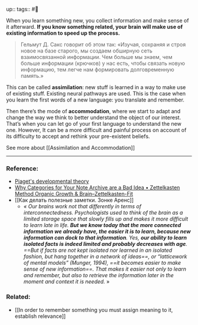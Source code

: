 up:: 
tags:: #🌳 

When you learn something new, you collect information and make sense of it afterward. **If you know something related, your brain will make use of existing information to speed up the process.**

> Гельмут Д. Сакс говорит об этом так: «Изучая, сохраняя и строя новое на базе старого, мы создаем обширную сеть взаимосвязанной информации. Чем больше мы знаем, чем больше инфор­мации (крючков) у нас есть, чтобы связать новую информацию, тем легче нам формировать долговременную память.»

This can be called **assimilation**: new stuff is learned in a way to make use of existing stuff. Existing neural pathways are used. This is the case when you learn the first words of a new language: you translate and remember.

Then there’s the mode of **accommodation**, where we start to adapt and change the way we think to better understand the object of our interest. That’s when you can let go of your first language to understand the new one. However, It can be a more difficult and painful process on account of its difficulty to accept and rethink your pre-existent beliefs. 

See more about [[Assimilation and Accommodation]]

---
### Reference:
- [Piaget's developmental theory](http://web.archive.org/web/20160306084310/http://learningandteaching.info/learning/piaget.htm)
- [Why Categories for Your Note Archive are a Bad Idea • Zettelkasten Method Organic Growth & Brain–Zettelkasten-Fit](https://zettelkasten.de/posts/no-categories/)
- [[Как делать полезные заметки. Зонке Аренс]]
	- *« Our brains work not that differently in terms of interconnectedness. Psychologists used to think of the brain as a limited storage space that slowly fills up and makes it more difficult to learn late in life. **But we know today that the more connected information we already have, the easier it is to learn, because new information can dock to that information**. Yes, **our ability to learn isolated facts is indeed limited and probably decreases with age**. ==But if facts are not kept isolated nor learned in an isolated fashion, but hang together in a network of ideas==, or “latticework of mental models” (Munger, 1994), ==it becomes easier to make sense of new information==. That makes it easier not only to learn and remember, but also to retrieve the information later in the moment and context it is needed.* »
### Related:
- [[In order to remember something you must assign meaning to it, establish relevance]]